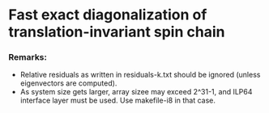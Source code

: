 # Fast exact diagonalization of translation-invariant spin chain

### Remarks:
* Relative residuals as written in residuals-k.txt should be ignored (unless eigenvectors are computed).
* As system size gets larger, array sizee may exceed 2^31-1, 
and ILP64 interface layer must be used.
Use makefile-i8 in that case.
